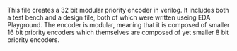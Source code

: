 This file creates a 32 bit modular priority encoder in verilog. It includes both a test bench and a design file, both of which were written useing EDA Playground. The encoder is modular, meaning that it is composed of smaller 16 bit priority encoders which themselves are composed of yet smaller 8 bit priority encoders. 
